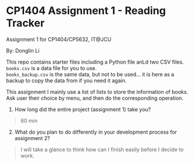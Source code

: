 # CP1404 Assignment 1 - Reading Tracker
Assignment 1 for CP1404/CP5632, IT@JCU

By: Donglin Li

This repo contains starter files including a Python file anLd two CSV files.  
`books.csv` is a data file for you to use.  
`books_backup.csv` is the same data, but not to be used... it is here as a backup to copy the data from if you need it again.

This assignment I mainly use a list of lists to store the information of books. Ask user their choice by menu,
and then do the corresponding operation.


1. How long did the entire project (assignment 1) take you?
> 60 min


2. What do you plan to do differently in your development process for assignment 2?
> I will take a glance to think how can I finish easily before I decide to work.
